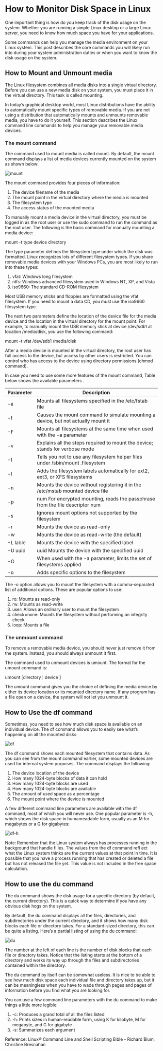 # How to Monitor Disk Space in Linux

One important thing is how do you keep track of the disk usage on the system. Whether you are running a simple Linux desktop or a large Linux server, you need to know how much space you have for your applications.

Some commands can help you manage the media environment on your Linux system. This post describes the core commands you will likely run into during your system administration duties or when you want to know the disk usage on the system.
 
## How to Mount and Unmount media
The Linux filesystem combines all media disks into a single virtual directory. Before you can use a new media disk on your system, you must place it in the virtual directory. This task is called mounting.

In today’s graphical desktop world, most Linux distributions have the ability to automatically mount specific types of removable media. If you are not using a distribution that automatically mounts and unmounts removable media, you have to do it yourself. This section describes the Linux command line commands to help you manage your removable media devices.

### The mount command
The command used to mount media is called mount. By default, the mount command displays a list of media devices currently mounted on the system as shown below:

![mount](mount.png)

The mount command provides four pieces of information:
1. The device filename of the media
2. The mount point in the virtual directory where the media is mounted
3. The filesystem type
4. The access status of the mounted media

To manually mount a media device in the virtual directory, you must be logged in as the root user or use the sudo command to run the command as the root user. The following is the basic command for manually mounting a media device:

mount -t type device directory

The type parameter defines the filesystem type under which the disk was formatted. Linux recognizes lots of different filesystem types. If you share removable media devices with your Windows PCs, you are most likely to run into these types:

1. vfat: Windows long filesystem
2. ntfs: Windows advanced filesystem used in Windows NT, XP, and Vista
3. iso9660: The standard CD-ROM filesystem

Most USB memory sticks and floppies are formatted using the vfat filesystem. If you need to mount a data CD, you must use the iso9660 filesystem type.

The next two parameters define the location of the device file for the media device and the location in the virtual directory for the mount point. For example, to manually mount the USB memory stick at device /dev/sdb1 at location /media/disk, you use the following command:

mount -t vfat /dev/sdb1 /media/disk

After a media device is mounted in the virtual directory, the root user has full access to the device, but access by other users is restricted. You can control who has access to the device using directory permissions (chmod command).

In case you need to use some more features of the mount command, Table below shows the available parameters .

| Parameter | Description                                                                       |
| --------- | --------------------------------------------------------------------------------- |
| \-a       | Mounts all filesystems specified in the /etc/fstab file                           |
| \-f       | Causes the mount command to simulate mounting a device, but not actually mount it |
| \-F       | Mounts all filesystems at the same time when used with the -a parameter           |
| \-v       | Explains all the steps required to mount the device; stands for verbose mode      |
| \-I       | Tells you not to use any filesystem helper files under /sbin/mount .filesystem    |
| \-l       | Adds the filesystem labels automatically for ext2, ext3, or XFS filesystems       |
| \-n       | Mounts the device without registering it in the /etc/mstab mounted device file    |
| \-p       | num For encrypted mounting, reads the passphrase from the file descriptor num     |
| \-s       | Ignores mount options not supported by the filesystem                             |
| \-r       | Mounts the device as read-only                                                    |
| \-w       | Mounts the device as read-write (the default)                                     |
| \-L lable | Mounts the device with the specified label                                        |
| \-U uuid  | uuid Mounts the device with the specified uuid                                    |
| \-O       | When used with the -a parameter, limits the set of filesystems applied            |
| \-o       | Adds specific options to the filesystem                                           |

The -o option allows you to mount the filesystem with a comma-separated list of additional options. These are popular options to use:
1. ro: Mounts as read-only
2. rw: Mounts as read-write
3. user: Allows an ordinary user to mount the filesystem
4. check=none: Mounts the filesystem without performing an integrity check
5. loop: Mounts a file

### The unmount command
To remove a removable media device, you should never just remove it from the system. Instead, you should always unmount it first.

The command used to unmount devices is umount. The format for the umount command is:

umount [directory | device ]

The umount command gives you the choice of defining the media device by either its device location or its mounted directory name. If any program has a file open on a device, the system will not let you unmount it.

## How to Use the df command
Sometimes, you need to see how much disk space is available on an individual device. The df command allows you to easily see what’s happening on all the mounted disks:

![df](df.png)

The df command shows each mounted filesystem that contains data. As you can see from the mount command earlier, some mounted devices are used for internal system purposes.
The command displays the following:
1. The device location of the device
2. How many 1024-byte blocks of data it can hold
3. How many 1024-byte blocks are used
4. How many 1024-byte blocks are available
5. The amount of used space as a percentage
6. The mount point where the device is mounted

A few different command line parameters are available with the df command, most of which you will never use. One popular parameter is -h, which shows the disk space in humanreadable form, usually as an M for megabytes or a G for gigabytes:

![df-h](df-h.png)

Note: Remember that the Linux system always has processes running in the background that handle fi les. The values from the df command refl ect what the Linux system thinks are the current values at that point in time. It is possible that you have a process running that has created or deleted a file but has not released the file yet. This value is not included in the free space calculation.

## How to use the du command
The du command shows the disk usage for a specific directory (by default, the current directory). This is a quick way to determine if you have any obvious disk hogs on the system.

By default, the du command displays all the files, directories, and subdirectories under the current directory, and it shows how many disk blocks each file or directory takes. For a standard-sized directory, this can be quite a listing. Here’s a partial listing of using the du command:

![du](du.png)

The number at the left of each line is the number of disk blocks that each file or directory takes. Notice that the listing starts at the bottom of a directory and works its way up through the files and subdirectories contained within the directory.

The du command by itself can be somewhat useless. It is nice to be able to see how much disk space each individual file and directory takes up, but it can be meaningless when you have to wade through pages and pages of information before you find what you are looking for.

You can use a few command line parameters with the du command to make things a little more legible:
1. -c: Produces a grand total of all the files listed
2. -h: Prints sizes in human-readable form, using K for kilobyte, M for megabyte, and G for gigabyte
3. -s: Summarizes each argument

Reference: Linux® Command Line and Shell Scripting Bible - Richard Blum, Christine Bresnahan